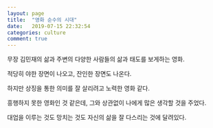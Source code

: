 ```yaml
---
layout: page
title:  "영화 순수의 시대"
date:   2019-07-15 22:32:54
categories: culture
comment: true
---
```


무장 김민재의 삶과 주변의 다양한 사람들의 삶과 태도를 보게하는 영화.

적당히 야한 장면이 나오고, 잔인한 장면도 나온다. 

하지만 상징을 통한 의미를 잘 살리려고 노력한 영화 같다. 

흥행하지 못한 영화인 것 같은데, 그와 상관없이 나에게 많은 생각할 것을 주었다. 

대업을 이루는 것도 망치는 것도 자신의 삶을 잘 다스리는 것에 달려있다.
